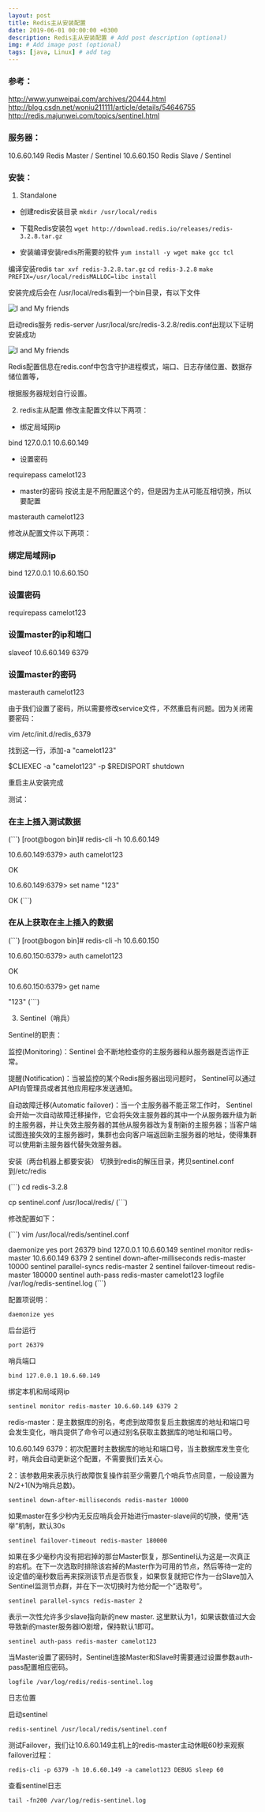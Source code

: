 ```yaml
---
layout: post
title: Redis主从安装配置
date: 2019-06-01 00:00:00 +0300
description: Redis主从安装配置 # Add post description (optional)
img: # Add image post (optional)
tags: [java, Linux] # add tag
---
```


### 参考：
http://www.yunweipai.com/archives/20444.html
http://blog.csdn.net/woniu211111/article/details/54646755
http://redis.majunwei.com/topics/sentinel.html

### 服务器：
10.6.60.149    Redis Master / Sentinel
10.6.60.150    Redis Slave / Sentinel

### 安装：
1. Standalone
* 创建redis安装目录 
`mkdir /usr/local/redis`

* 下载Redis安装包
`wget http://download.redis.io/releases/redis-3.2.8.tar.gz`

* 安装编译安装redis所需要的软件
`yum install -y wget make gcc tcl`

编译安装redis
`tar xvf redis-3.2.8.tar.gz`
`cd redis-3.2.8`
`make PREFIX=/usr/local/redisMALLOC=libc install`

安装完成后会在 /usr/local/redis看到一个bin目录，有以下文件

![I and My friends]({{site.baseurl}}/assets/img/redis/bin.jpg)

启动redis服务 redis-server /usr/local/src/redis-3.2.8/redis.conf出现以下证明安装成功

![I and My friends]({{site.baseurl}}/assets/img/redis/redis.jpg)

Redis配置信息在redis.conf中包含守护进程模式，端口、日志存储位置、数据存储位置等，

根据服务器规划自行设置。

2. redis主从配置
修改主配置文件以下两项：
* 绑定局域网ip

bind 127.0.0.1 10.6.60.149

* 设置密码

requirepass camelot123

* master的密码 按说主是不用配置这个的，但是因为主从可能互相切换，所以要配置

masterauth camelot123

修改从配置文件以下两项：

### 绑定局域网ip

bind 127.0.0.1 10.6.60.150

### 设置密码

requirepass camelot123

### 设置master的ip和端口

slaveof 10.6.60.149 6379

### 设置master的密码

masterauth camelot123

由于我们设置了密码，所以需要修改service文件，不然重启有问题。因为关闭需要密码：

vim /etc/init.d/redis_6379

找到这一行，添加-a "camelot123"

$CLIEXEC -a "camelot123" -p $REDISPORT shutdown

重启主从安装完成

测试：

### 在主上插入测试数据
(```)
[root@bogon bin]# redis-cli -h 10.6.60.149

10.6.60.149:6379> auth camelot123

OK

10.6.60.149:6379> set name "123"

OK
(```)
### 在从上获取在主上插入的数据
(```)
[root@bogon bin]# redis-cli -h 10.6.60.150

10.6.60.150:6379> auth camelot123

OK

10.6.60.150:6379> get name  

"123"
(```)

3. Sentinel（哨兵）

Sentinel的职责：

监控(Monitoring)：Sentinel 会不断地检查你的主服务器和从服务器是否运作正常。

提醒(Notification)：当被监控的某个Redis服务器出现问题时， Sentinel可以通过API向管理员或者其他应用程序发送通知。

自动故障迁移(Automatic failover)：当一个主服务器不能正常工作时， Sentinel会开始一次自动故障迁移操作，它会将失效主服务器的其中一个从服务器升级为新的主服务器，并让失效主服务器的其他从服务器改为复制新的主服务器；当客户端试图连接失效的主服务器时，集群也会向客户端返回新主服务器的地址，使得集群可以使用新主服务器代替失效服务器。

安装（两台机器上都要安装）
切换到redis的解压目录，拷贝sentinel.conf到/etc/redis

(```)
cd redis-3.2.8

cp sentinel.conf /usr/local/redis/
(```)

修改配置如下：

(```)
vim /usr/local/redis/sentinel.conf

daemonize yes
port 26379
bind 127.0.0.1 10.6.60.149
sentinel monitor redis-master 10.6.60.149 6379 2
sentinel down-after-milliseconds redis-master 10000
sentinel parallel-syncs redis-master 2
sentinel failover-timeout redis-master 180000
sentinel auth-pass redis-master camelot123
logfile /var/log/redis-sentinel.log
(```)

配置项说明：

`daemonize yes`

后台运行

`port 26379`

哨兵端口

`bind 127.0.0.1 10.6.60.149`

绑定本机和局域网ip

`sentinel monitor redis-master 10.6.60.149 6379 2`

redis-master：是主数据库的别名，考虑到故障恢复后主数据库的地址和端口号会发生变化，哨兵提供了命令可以通过别名获取主数据库的地址和端口号。

10.6.60.149 6379：初次配置时主数据库的地址和端口号，当主数据库发生变化时，哨兵会自动更新这个配置，不需要我们去关心。

2：该参数用来表示执行故障恢复操作前至少需要几个哨兵节点同意，一般设置为N/2+1(N为哨兵总数)。

`sentinel down-after-milliseconds redis-master 10000`

如果master在多少秒内无反应哨兵会开始进行master-slave间的切换，使用“选举”机制，默认30s

`sentinel failover-timeout redis-master 180000`

如果在多少毫秒内没有把宕掉的那台Master恢复，那Sentinel认为这是一次真正的宕机。在下一次选取时排除该宕掉的Master作为可用的节点，然后等待一定的设定值的毫秒数后再来探测该节点是否恢复，如果恢复就把它作为一台Slave加入Sentinel监测节点群，并在下一次切换时为他分配一个”选取号”。

`sentinel parallel-syncs redis-master 2`

表示一次性允许多少slave指向新的new master. 这里默认为1，如果该数值过大会导致新的master服务器IO剧增，保持默认1即可。

`sentinel auth-pass redis-master camelot123`

当Master设置了密码时，Sentinel连接Master和Slave时需要通过设置参数auth-pass配置相应密码。

`logfile /var/log/redis/redis-sentinel.log`

日志位置

启动sentinel

`redis-sentinel /usr/local/redis/sentinel.conf`

测试Failover，我们让10.6.60.149主机上的redis-master主动休眠60秒来观察failover过程：

`redis-cli -p 6379 -h 10.6.60.149 -a camelot123 DEBUG sleep 60`

查看sentinel日志

`tail -fn200 /var/log/redis-sentinel.log`

